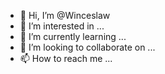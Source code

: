 - 👋 Hi, I’m @Winceslaw
- 👀 I’m interested in ...
- 🌱 I’m currently learning ...
- 💞️ I’m looking to collaborate on ...
- 📫 How to reach me ...

<!---
Winceslaw/Winceslaw is a ✨ special ✨ repository because its `README.md` (this file) appears on your GitHub profile.
You can click the Preview link to take a look at your changes.
--->

